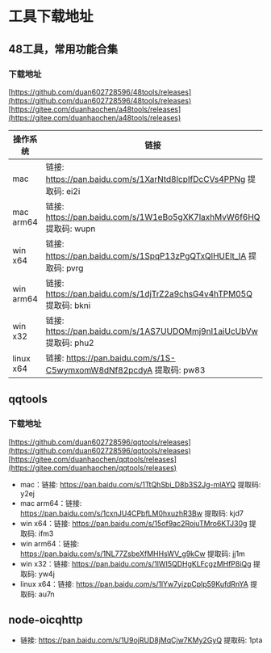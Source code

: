 # 工具下载地址

## 48工具，常用功能合集

### 下载地址
[https://github.com/duan602728596/48tools/releases](https://github.com/duan602728596/48tools/releases)   
[https://gitee.com/duanhaochen/a48tools/releases](https://gitee.com/duanhaochen/a48tools/releases)

| 操作系统 | 链接 |
| --- | --- |
| mac       | 链接: https://pan.baidu.com/s/1XarNtd8lcpIfDcCVs4PPNg 提取码: ei2i |
| mac arm64 | 链接: https://pan.baidu.com/s/1W1eBo5gXK7laxhMvW6f6HQ 提取码: wupn |
| win x64   | 链接: https://pan.baidu.com/s/1SpqP13zPgQTxQlHUElt_IA 提取码: pvrg |
| win arm64 | 链接: https://pan.baidu.com/s/1djTrZ2a9chsG4v4hTPM05Q 提取码: bkni |
| win x32   | 链接: https://pan.baidu.com/s/1AS7UUDOMmj9nl1aiUcUbVw 提取码: phu2 |
| linux x64 | 链接: https://pan.baidu.com/s/1S-C5wymxomW8dNf82pcdyA 提取码: pw83 |

## qqtools

### 下载地址
[https://github.com/duan602728596/qqtools/releases](https://github.com/duan602728596/qqtools/releases)   
[https://gitee.com/duanhaochen/qqtools/releases](https://gitee.com/duanhaochen/qqtools/releases)
* mac：链接: https://pan.baidu.com/s/1TtQhSbi_D8b3S2Jg-mlAYQ 提取码: y2ej
* mac arm64：链接: https://pan.baidu.com/s/1cxnJU4CPbfLM0hxuzhR3Bw 提取码: kjd7
* win x64：链接: https://pan.baidu.com/s/15of9ac2RojuTMro6KTJ30g 提取码: ifm3
* win arm64：链接: https://pan.baidu.com/s/1NL77ZsbeXfMHHsWV_g9kCw 提取码: jj1m
* win x32：链接: https://pan.baidu.com/s/1lWI5QDHgKLFcgzMHfP8iQg 提取码: yw4j
* linux x64：链接: https://pan.baidu.com/s/1lYw7yizpCplp59KufdRnYA 提取码: au7n

## node-oicqhttp

* 链接: https://pan.baidu.com/s/1U9ojRUD8jMqCjw7KMy2GyQ 提取码: 1pta
